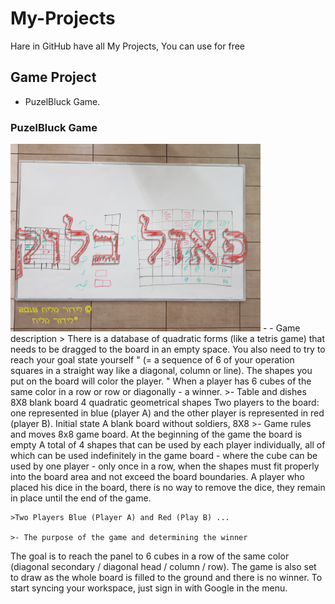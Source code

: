 # My-Projects
Hare in GitHub have all My Projects, You can use for free

## Game Project 
- PuzelBluck Game.

### PuzelBluck Game
<img src="https://github.com/lidormalicb/My-Projects/blob/main/puzelBluck/Splash.png?raw=true" width="400">
- -  Game description
	> There is a database of quadratic forms (like a tetris game) that needs to be dragged to the board in an empty space.
You also need to try to reach your goal state yourself "
(= a sequence of 6 of your operation squares in a straight way like a diagonal, column or line).
The shapes you put on the board will color the player. "
When a player has 6 cubes of the same color in a row or row or diagonally - a winner.
	>- Table and dishes
8X8 blank board
4 quadratic geometrical shapes
Two players to the board: one represented in blue (player A) and the other player is represented in red (player B).
Initial state
A blank board without soldiers, 8X8
	>- Game rules and moves
8x8 game board. At the beginning of the game the board is empty
A total of 4 shapes that can be used by each player individually, all of which can be used indefinitely
in the game board - where the cube can be used by one player - only once in a row, when the shapes must fit properly
into the board area and not exceed the board boundaries.
A player who placed his dice in the board, there is no way to remove the dice, they remain in place until the end of the game.

	>Two Players Blue (Player A) and Red (Play B) ...

	>- The purpose of the game and determining the winner
The goal is to reach the panel to 6 cubes in a row of the same color (diagonal secondary / diagonal head / column / row).
The game is also set to draw as the whole board is filled to the ground and there is no winner. To start syncing your workspace, just sign in with Google in the menu.

